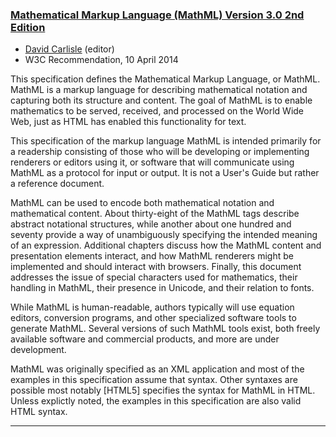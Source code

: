 
###  <a href="https://www.w3.org/TR/MathML3/" target="_blank">Mathematical Markup Language (MathML) Version 3.0 2nd Edition</a> 

+ [David Carlisle]({{site.baseurl}}/about/team/#david-carlisle) (editor)
+ W3C Recommendation, 10 April 2014 

This specification defines the Mathematical Markup Language, or MathML. MathML is a markup language for describing mathematical notation and capturing both its structure and content. The goal of MathML is to enable mathematics to be served, received, and processed on the World Wide Web, just as HTML has enabled this functionality for text.

This specification of the markup language MathML is intended primarily for a readership consisting of those who will be developing or implementing renderers or editors using it, or software that will communicate using MathML as a protocol for input or output. It is not a User's Guide but rather a reference document.

MathML can be used to encode both mathematical notation and mathematical content. About thirty-eight of the MathML tags describe abstract notational structures, while another about one hundred and seventy provide a way of unambiguously specifying the intended meaning of an expression. Additional chapters discuss how the MathML content and presentation elements interact, and how MathML renderers might be implemented and should interact with browsers. Finally, this document addresses the issue of special characters used for mathematics, their handling in MathML, their presence in Unicode, and their relation to fonts.

While MathML is human-readable, authors typically will use equation editors, conversion programs, and other specialized software tools to generate MathML. Several versions of such MathML tools exist, both freely available software and commercial products, and more are under development.

MathML was originally specified as an XML application and most of the examples in this specification assume that syntax. Other syntaxes are possible most notably [HTML5] specifies the syntax for MathML in HTML. Unless explictly noted, the examples in this specification are also valid HTML syntax. 

***
